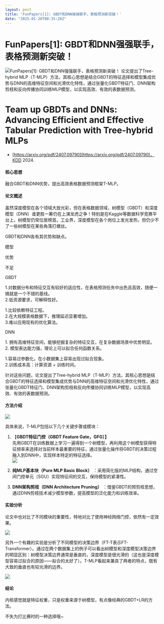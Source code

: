 ```yaml
---
layout: post
title: 'FunPapers[1]: GBDT和DNN强强联手，表格预测新突破！'
date: "2025-01-28T00:35:28Z"
---
```

FunPapers\[1\]: GBDT和DNN强强联手，表格预测新突破！
=====================================

![FunPapers[1]: GBDT和DNN强强联手，表格预测新突破！](https://img2024.cnblogs.com/blog/2338485/202501/2338485-20250128002902744-1869983466.png) 论文提出了Tree-hybrid MLP（T-MLP）方法，其核心思想是结合GBDT的特征选择和模型集成优势与DNN的高维特征空间和光滑优化特性，通过张量化GBDT特征门、DNN架构剪枝和反向传播协同训练MLP模型，以实现高效、有效的表数据预测。

Team up GBDTs and DNNs: Advancing Efficient and Effective Tabular Prediction with Tree-hybrid MLPs
==================================================================================================

*   [https://arxiv.org/pdf/2407.09790](https://arxiv.org/pdf/2407.09790)，KDD 2024.

#### 核心思想

融合GBDT和DNN优势，提出高效表格数据预测框架T-MLP。

#### 论文概述

虽然深度模型在各个领域大放光彩，但在表格数据领域，树模型（GBDT）和深度模型（DNN）谁更胜一筹仍在上演龙虎之争！特别是在Kaggle等数据科学竞赛平台上，树模型仍常位居榜首。工业界，深度模型在各个岗位上发光发热，但仍少不了一些树模型在某些角落打螺丝。

GBDT和DNN各有其优势和缺点。

模型

优势

不足

GBDT

1.对数据分布和特征交互有较好的适应性，在表格预测任务中出色且高效，随便一搞就是一个不错的基线。  
2.低资源要求，可解释性好。  

1.比较依赖特征工程。  
2.在大规模表格数据下，推理延迟显著增加。  
3.难以应用现有的优化算法。

DNN

1\. 拥有高维特征空间，能够挖掘复杂的特征交互，在复杂数据场景中优势明显。  
2\. 模型表达能力强，理论上可以拟合任何函数关系。  

1.容易过参数化，在小数据集上容易出现过拟合现象。  
2.训练成本高：计算资源 + 训练时间。  

针对这些问题，论文提出了Tree-hybrid MLP（T-MLP）方法，其核心思想是结合GBDT的特征选择和模型集成优势与DNN的高维特征空间和光滑优化特性，通过张量化GBDT特征门、DNN架构剪枝和反向传播协同训练MLP模型，以实现高效、有效的表数据预测。

#### 方法介绍

![](https://img2024.cnblogs.com/blog/2338485/202501/2338485-20250128002718331-1839452648.png)

具体来说，T-MLP包括以下几个关键步骤或模块：

1.  【**GBDT特征门控（GBDT Feature Gate，GFG）】**  
    先用GBDT在训练数据上学习一遍得到一个树模型，再利用这个树模型获得特征频率来选择对当前样本最重要的特征，通过张量化操作将GBDT的决策过程融入到DNN中，实现样本特定的特征选择。  
    ![](https://img2024.cnblogs.com/blog/2338485/202501/2338485-20250128002733891-1563283014.png)
    
2.  **纯MLP基本块（Pure MLP Basic Block）** ：采用简化版的MLP结构，通过空间门控单元（SGU）实现特征间的交互，保持模型的紧凑性。
    
3.  **DNN架构剪枝（DNN Architecture Pruning）** ：借鉴GBDT的预剪枝思想，通过DNN剪枝技术减少模型参数，提高模型的泛化能力和训练效率。
    

#### 实验分析

论文中也对比了不同模块的重要性，特地对比了使用神经网络门控，依然有一定效果。

![](https://img2024.cnblogs.com/blog/2338485/202501/2338485-20250128002743519-1175135670.png)

另外一个有趣的实验是分析了不同模型的决策边界（FT-T表示FT-Transformer）。通过在两个数据集上的例子可以看出树模型和深度模型决策边界的明显区别：树模型决策边界通常是垂直的，深度模型是很光滑的（这也是深度模型容易过拟合的原因——拟合的太好了）。T-MLP看起来兼具了两者的特点，既有大致的垂直也有较光滑的边界。

![](https://img2024.cnblogs.com/blog/2338485/202501/2338485-20250128002750126-1362095868.png)

#### 结论

内核感觉就是特征权重，只是权重来源于树模型，有点像经典的GBDT+LR的方法。

不失为打比赛时的一种选择哦~